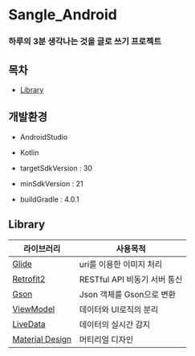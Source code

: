 # Sangle_Android

### **하루의 3분 생각나는 것을 글로 쓰기 프로젝트**

## 목차

- [Library](#Library)

## 개발환경

- AndroidStudio

- Kotlin

- targetSdkVersion : 30

- minSdkVersion : 21

- buildGradle : 4.0.1

## Library

| 라이브러리                                                                           | 사용목적                     |
| ------------------------------------------------------------------------------------ | ---------------------------- |
| [Glide](https://github.com/bumptech/glide)                                           | uri를 이용한 이미지 처리     |
| [Retrofit2](https://github.com/square/retrofit)                                      | RESTful API 비동기 서버 통신 |
| [Gson](https://github.com/google/gson)                                               | Json 객체를 Gson으로 변환    |
| [ViewModel](https://developer.android.com/jetpack/androidx/releases/lifecycle?hl=ko) | 데이터와 UI로직의 분리       |
| [LiveData](https://developer.android.com/jetpack/androidx/releases/lifecycle?hl=ko)  | 데이터의 실시간 감지         |
| [Material Design](https://material.io/develop/android/docs/getting-started)          | 머티리얼 디자인              |
